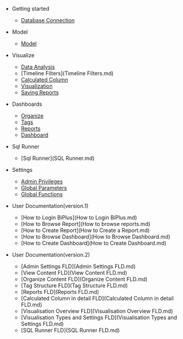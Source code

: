 
- Getting started 
  - [Database Connection](DatabaseConnection.md)
  
  
- Model
  - [Model](model01.md)
  
- Visualize
  - [Data Analysis](DataRun.md) 
  - [Timeline Filters](Timeline Filters.md)
  - [Calculated Column](CalculatedColumn.md)
  - [Visualization](Visualization.md)
  - [Saving Reports](SavingReports.md)

- Dashboards
  - [Organize](Organize.md)
  - [Tags](Tags.md)
  - [Reports](SReports.md)  
  - [Dashboard](Dashboard.md)
  
- Sql Runner
  - [Sql Runner](SQL Runner.md)
  
- Settings
  - [Admin Privileges](AdminPrivileges.md)
  - [Global Parameters](GlobalParameters.md)  
  - [Global Functions](GlobalFunctions.md)
  
- User Documentation(version.1)
  - [How to Login BiPlus](How to Login BiPlus.md)
  - [How to Browse Report](How to browse reports.md)
  - [How to Create Report](How to Create a Report.md)
  - [How to Browse Dashboard](How to Browse Dashboard.md)
  - [How to Create Dashboard](How to Create Dashboard.md)
  
- User Documentation(version.2)
  - [Admin Settings FLD](Admin Settings FLD.md)
  - [View Content FLD](View Content FLD.md)
  - [Organize Content FLD](Organize Content FLD.md)
  - [Tag Structure FLD](Tag Structure FLD.md)
  - [Reports FLD](Reports FLD.md)
  - [Calculated Column in detail FLD](Calculated Column in detail FLD.md)
  - [Visualisation Overview FLD](Visualisation Overview FLD.md)
  - [Visualisation Types and Settings FLD](Visualisation Types and Settings FLD.md)
  - [SQL Runner FLD](SQL Runner FLD.md)
